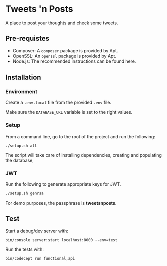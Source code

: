 Tweets 'n Posts
========================

A place to post your thoughts and check some tweets.

## Pre-requistes
* Composer: A `composer` package is provided by Apt.
* OpenSSL: An `openssl` package is provided by Apt.
* Node.js: The recommended instructions can be found here.

## Installation

### Environment

Create a `.env.local` file from the provided `.env` file.

Make sure the `DATABASE_URL` variable is set to the right values.

### Setup

From a command line, go to the root of the project and run the following:

```
./setup.sh all
```

The script will take care of installing dependencies, creating and populating the database, 

### JWT
Run the following to generate appropriate keys for JWT.

```
./setup.sh genrsa
```

For demo purposes, the passphrase is **tweetsnposts**.

## Test

Start a debug/dev server with:
```
bin/console server:start localhost:8000 --env=test
```

Run the tests with:

```
bin/codecept run functional,api
```

